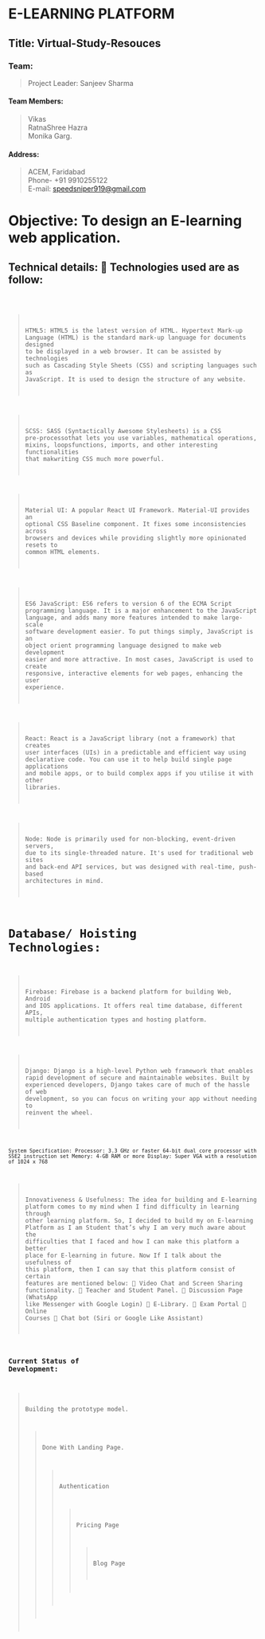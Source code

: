 # E-LEARNING PLATFORM

## Title: Virtual-Study-Resouces 
### Team: 
  > Project Leader: Sanjeev Sharma 
#### Team Members: 
  > Vikas <br>
  > RatnaShree Hazra  
  > Monika Garg.

#### Address: 
> ACEM, Faridabad <br> 
> Phone- +91 9910255122 <br>
> E-mail: speedsniper919@gmail.com

# Objective: To design an E-learning web application.
<h2>Technical details:  Technologies used are as follow:</h2>
<code>

>HTML5: HTML5 is the latest version of HTML. Hypertext Mark-up Language (HTML) is the standard mark-up language for documents designed to be displayed in a web browser. It can be assisted by technologies such as Cascading Style Sheets (CSS) and scripting languages such as JavaScript. It is used to design the structure of any website.
    
> SCSS: SASS (Syntactically Awesome Stylesheets) is a CSS pre-processothat lets you use variables, mathematical operations, mixins, loopsfunctions, imports, and other interesting functionalities that makwriting CSS much more powerful.

>Material UI: A popular React UI Framework. Material-UI provides an optional CSS Baseline component. It fixes some inconsistencies across browsers and devices while providing slightly more opinionated resets to common HTML elements.

>ES6 JavaScript: ES6 refers to version 6 of the ECMA Script programming language. It is a major enhancement to the JavaScript language, and adds many more features intended to make large-scale software development easier. To put things simply, JavaScript is an object orient programming language designed to make web development easier and more attractive. In most cases, JavaScript is used to create responsive, interactive elements for web pages, enhancing the user experience.

> React: React is a JavaScript library (not a framework) that creates user interfaces (UIs) in a predictable and efficient way using declarative code. You can use it to help build single page applications and mobile apps, or to build complex apps if you utilise it with other libraries.

>Node: Node is primarily used for non-blocking, event-driven servers, due to its single-threaded nature. It's used for traditional web sites and back-end API services, but was designed with real-time, push-based architectures in mind.

# Database/ Hoisting Technologies:

> Firebase: Firebase is a backend platform for building Web, Android and IOS applications. It offers real time database, different APIs, multiple authentication types and hosting platform.

>Django: Django is a high-level Python web framework that enables rapid development of secure and maintainable websites. Built by experienced developers, Django takes care of much of the hassle of web development, so you can focus on writing your app without needing to reinvent the wheel.

    System Specification: Processor: 3.3 GHz or faster 64-bit dual core processor with SSE2 instruction set Memory: 4-GB RAM or more Display: Super VGA with a resolution of 1024 x 768

> Innovativeness & Usefulness: The idea for building and E-learning platform comes to my mind when I find difficulty in learning through other learning platform. So, I decided to build my on E-learning Platform as I am Student that’s why I am very much aware about the difficulties that I faced and how I can make this platform a better place for E-learning in future. Now If I talk about the usefulness of this platform, then I can say that this platform consist of certain features are mentioned below:  Video Chat and Screen Sharing functionality.  Teacher and Student Panel.  Discussion Page (WhatsApp like Messenger with Google Login)  E-Library.  Exam Portal  Online Courses  Chat bot (Siri or Google Like Assistant)

### Current Status of Development:

> Building the prototype model.
>> Done With Landing Page.
>>> Authentication
>>>> Pricing Page
>>>>> Blog Page
